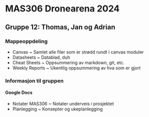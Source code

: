 # MAS306 Dronearena 2024
## Gruppe 12: Thomas, Jan og Adrian

### Mappeoppdeling
* Canvas ~ Samlet alle filer som er strødd rundt i canvas moduler
* Datasheets ~ Datablad, duh
* Cheat Sheets ~ Oppsummering av markdown, git, etc.
* Weekly Reports ~ Ukentlig oppsummering av hva som er gjort

### Informasjon til gruppen
#### Google Docs
* Notater MAS306 ~ Notater underveis i prosjektet
* Planlegging ~ Konsepter og ukeplanlegging